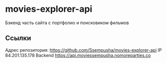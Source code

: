 # movies-explorer-api

Бэкенд часть сайта с портфолио и поисковиком фильмов

## Ссылки

Адрес репозитория: https://github.com/Ssempusha/movies-explorer-api
IP 84.201.135.178
Backend https://api.moviessempusha.nomoreparties.co

